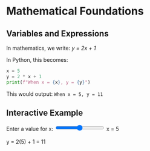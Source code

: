 # Mathematical Foundations

## Variables and Expressions

In mathematics, we write: *y = 2x + 1*

In Python, this becomes:

```python
x = 5
y = 2 * x + 1
print(f"When x = {x}, y = {y}")
```

This would output: `When x = 5, y = 11`

## Interactive Example

<div id="basics-demo">
  <label>Enter a value for x: </label>
  <input type="range" id="x-slider" min="0" max="10" value="5" />
  <span id="x-value">x = 5</span>
  <br><br>
  <span id="y-result">y = 2(5) + 1 = 11</span>
</div>

<script setup>
import { onMounted } from 'vue'

onMounted(() => {
  const slider = document.getElementById('x-slider');
  const xValue = document.getElementById('x-value');
  const yResult = document.getElementById('y-result');
  
  function updateCalculation() {
    const x = parseInt(slider.value);
    const y = 2 * x + 1;
    xValue.textContent = `x = ${x}`;
    yResult.textContent = `y = 2(${x}) + 1 = ${y}`;
  }
  
  if (slider && xValue && yResult) {
    slider.addEventListener('input', updateCalculation);
    updateCalculation();
  }
});
</script>
